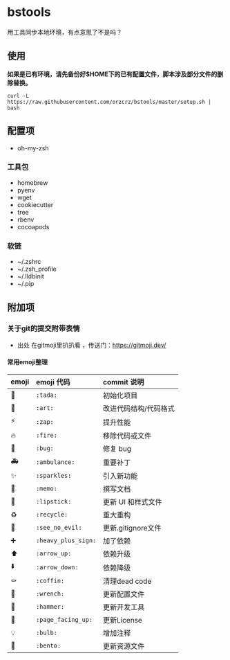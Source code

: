 # bstools

用工具同步本地环境，有点意思了不是吗？

## 使用

**如果是已有环境，请先备份好$HOME下的已有配置文件，脚本涉及部分文件的删除替换。**

```
curl -L https://raw.githubusercontent.com/orzcrz/bstools/master/setup.sh | bash
```

## 配置项

- oh-my-zsh

### 工具包

- homebrew
- pyenv
- wget
- cookiecutter
- tree
- rbenv
- cocoapods

### 软链

- ~/.zshrc
- ~/.zsh_profile
- ~/.lldbinit
- ~/.pip

## 附加项

### 关于git的提交附带表情

- 出处
在gitmoji里扒扒看 ，传送门：https://gitmoji.dev/

#### 常用emoji整理
<table>
  <thead>
    <tr>
      <th align="left">emoji</th>
      <th align="left">emoji 代码</th>
      <th align="left">commit 说明</th>
    </tr>
  </thead>
  <tbody>
    <tr>
      <td align="left">🎉</td>
      <td align="left"><code>:tada:</code></td>
      <td align="left">初始化项目</td>
    </tr>
    <tr>
      <td align="left">🎨</td>
      <td align="left"><code>:art:</code></td>
      <td align="left">改进代码结构/代码格式</td>
    </tr>
    <tr>
      <td align="left">⚡️</td>
      <td align="left"><code>:zap:</code></td>
      <td align="left">提升性能</td>
    </tr>
    <tr>
      <td align="left">🔥</td>
      <td align="left"><code>:fire:</code></td>
      <td align="left">移除代码或文件</td>
    </tr>
    <tr>
      <td align="left">🐛</td>
      <td align="left"><code>:bug:</code></td>
      <td align="left">修复 bug</td>
    </tr>
    <tr>
      <td align="left">🚑️</td>
      <td align="left"><code>:ambulance:</code></td>
      <td align="left">重要补丁</td>
    </tr>
    <tr>
      <td align="left">✨</td>
      <td align="left"><code>:sparkles:</code></td>
      <td align="left">引入新功能</td>
    </tr>
    <tr>
      <td align="left">📝</td>
      <td align="left"><code>:memo:</code></td>
      <td align="left">撰写文档</td>
    </tr>
    <tr>
      <td align="left">💄</td>
      <td align="left"><code>:lipstick:</code></td>
      <td align="left">更新 UI 和样式文件</td>
    </tr>
    <tr>
      <td align="left">♻️</td>
      <td align="left"><code>:recycle:</code></td>
      <td align="left">重大重构</td>
    </tr>
    <tr>
      <td align="left">🙈</td>
      <td align="left"><code>:see_no_evil:</code></td>
      <td align="left">更新.gitignore文件</td>
    </tr>
    <tr>
      <td align="left">➕</td>
      <td align="left"><code>:heavy_plus_sign:</code></td>
      <td align="left">加了依赖</td>
    </tr>
    <tr>
      <td align="left">⬆️</td>
      <td align="left"><code>:arrow_up:</code></td>
      <td align="left">依赖升级</td>
    </tr>
    <tr>
      <td align="left">⬇️</td>
      <td align="left"><code>:arrow_down:</code></td>
      <td align="left">依赖降级</td>
    </tr>
    <tr>
      <td align="left">⚰️</td>
      <td align="left"><code>:coffin:</code></td>
      <td align="left">清理dead code</td>
    </tr>
    <tr>
      <td align="left">🔧</td>
      <td align="left"><code>:wrench:</code></td>
      <td align="left">更新配置文件</td>
    </tr>
    <tr>
      <td align="left">🔨</td>
      <td align="left"><code>:hammer:</code></td>
      <td align="left">更新开发工具</td>
    </tr>
    <tr>
      <td align="left">📄</td>
      <td align="left"><code>:page_facing_up:</code></td>
      <td align="left">更新License</td>
    </tr>
    <tr>
      <td align="left">💡</td>
      <td align="left"><code>:bulb:</code></td>
      <td align="left">增加注释</td>
    </tr>
    <tr>
      <td align="left">🍱</td>
      <td align="left"><code>:bento:</code></td>
      <td align="left">更新资源文件</td>
    </tr>
  </tbody>
</table>